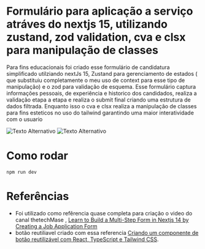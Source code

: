 # Formulário para aplicação a serviço atráves do nextjs 15, utilizando zustand, zod validation, cva e clsx para manipulação de classes 
Para fins educacionais foi criado esse formulário de candidatura simplificado utilziando nextJs 15, Zustand para gerenciamento de estados ( que substituiu completamente o meu uso de context para esse tipo de manipulação) e o zod para validação de esquema. Esse formulário captura informações pessoais, de experiência e historico dos candidados, realiza a validação etapa a etapa e realiza o submit final criando uma estrutura de dados filtrada. Enquanto isso o cva e clsx realiza a manipulação de classes para fins esteticos no uso do tailwind garantindo uma maior interatividade com o usuario

![Texto Alternativo](/lib01/img/aplication.png)
![Texto Alternativo](/image.png)

# Como rodar 
    npm run dev


# Referências 
* Foi utilizado como refêrencia quase completa para criação o video do canal thetechMase , [Learn to Build a Multi-Step Form in Nextjs 14 by Creating a Job Application Form](https://youtu.be/xgveNLZ2Rh4?si=d6SqpopHGkl68cOo)
* botão reutiliavel criado com essa referencia [Criando um componente de botão reutilizável com React, TypeScript e Tailwind CSS](https://www.luckymedia.dev/blog/creating-a-reusable-button-component-with-react-typescript-and-tailwind-css).